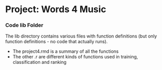 # Project: Words 4 Music

### Code lib Folder

The lib directory contains various files with function definitions (but only function definitions - no code that actually runs).
+ The project4.rmd is a summary of all the functions 
+ The other .r are different kinds of functions used in training, classification and ranking
